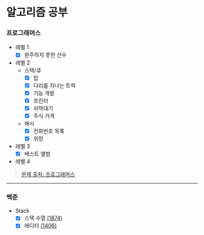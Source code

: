 # 알고리즘 공부

### 프로그래머스 
- 레벨 1
    - [x] 완주하지 못한 선수
- 레벨 2
    - 스택/큐
        - [x] 탑
        - [x] 다리를 지나는 트럭
        - [x] 기능 개발
        - [x] 프린터
        - [x] 쇠막대기
        - [x] 주식 가격
    - 해시
        - [x] 전화번호 목록
        - [x] 위장
- 레벨 3
    - [x] 베스트 앨범
- 레벨 4

> [문제 출처: 프로그래머스](https://programmers.co.kr/learn/challenges)
---
### 백준
- Stack
    - [x] 스택 수열 [(1874)](https://www.acmicpc.net/problem/1874)
    - [x] 에디터 [(1406)](https://www.acmicpc.net/problem/1406)
